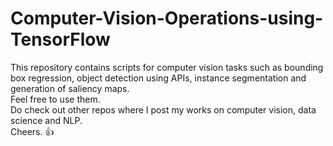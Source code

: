 # Computer-Vision-Operations-using-TensorFlow
This repository contains scripts for computer vision tasks such as bounding box regression, object detection using APIs, instance segmentation and generation of saliency maps.\
Feel free to use them.\
Do check out other repos where I post my works on computer vision, data science and NLP.\
Cheers. :thumbsup:

